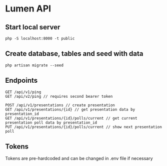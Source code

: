 # Lumen API

## Start local server

```
php -S localhost:8000 -t public
```

## Create database, tables and seed with data

```
php artisan migrate --seed
```

## Endpoints

```
GET /api/v1/ping
GET /api/v2/ping // requires second bearer token

POST /api/v1/presentations // create presentation
GET /api/v1/presentations/{id} // get presentation data by presentation_id
GET /api/v1/presentations/{id}/polls/current // get current presentation poll data by presentation_id
PUT /api/v1/presentations/{id}/polls/current // show next presentation poll
```

## Tokens

Tokens are pre-hardcoded and can be changed in .env file if necessary
